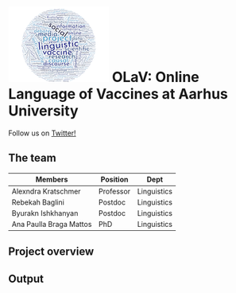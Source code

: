 ![](OLaV_word_cloud_ex_small.png) OLaV: Online Language of Vaccines at Aarhus University 
============



Follow us on [Twitter!](https://twitter.com/OLaV_AU) 

The team
---------------------

|  Members         | Position        | Dept|
|-----------|---------------|--------|
| Alexndra Kratschmer| Professor   | Linguistics | 
| Rebekah Baglini | Postdoc | Linguistics | 
| Byurakn Ishkhanyan | Postdoc | Linguistics | 
| Ana Paulla Braga Mattos | PhD | Linguistics | 



Project overview 
---------------


Output
--------------
